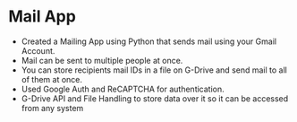 # Mail App
* Created a Mailing App using Python that sends mail using your Gmail Account.
* Mail can be sent to multiple people at once.
* You can store recipients mail IDs in a file on G-Drive and send mail to all of them at once.
* Used Google Auth and ReCAPTCHA for authentication.
* G-Drive API and File Handling to store data over it so it can be accessed from any system 
